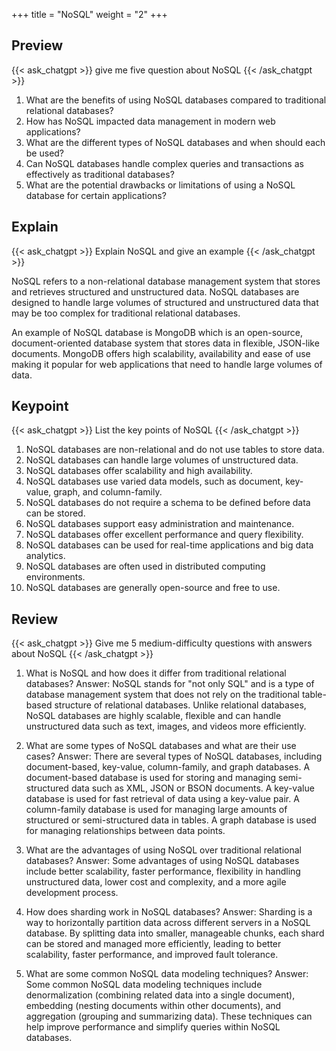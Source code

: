 +++
title = "NoSQL"
weight = "2"
+++
## Preview
{{< ask_chatgpt >}}
give me five question about NoSQL
{{< /ask_chatgpt >}}

1. What are the benefits of using NoSQL databases compared to traditional relational databases?
2. How has NoSQL impacted data management in modern web applications?
3. What are the different types of NoSQL databases and when should each be used?
4. Can NoSQL databases handle complex queries and transactions as effectively as traditional databases?
5. What are the potential drawbacks or limitations of using a NoSQL database for certain applications?   

## Explain
{{< ask_chatgpt >}}
Explain NoSQL and give an example
{{< /ask_chatgpt >}}

NoSQL refers to a non-relational database management system that stores and retrieves structured and unstructured data. NoSQL databases are designed to handle large volumes of structured and unstructured data that may be too complex for traditional relational databases.

An example of NoSQL database is MongoDB which is an open-source, document-oriented database system that stores data in flexible, JSON-like documents. MongoDB offers high scalability, availability and ease of use making it popular for web applications that need to handle large volumes of data.   

## Keypoint
{{< ask_chatgpt >}}
List the key points of NoSQL
{{< /ask_chatgpt >}}

1. NoSQL databases are non-relational and do not use tables to store data.
2. NoSQL databases can handle large volumes of unstructured data.
3. NoSQL databases offer scalability and high availability.
4. NoSQL databases use varied data models, such as document, key-value, graph, and column-family.
5. NoSQL databases do not require a schema to be defined before data can be stored.
6. NoSQL databases support easy administration and maintenance.
7. NoSQL databases offer excellent performance and query flexibility.
8. NoSQL databases can be used for real-time applications and big data analytics.
9. NoSQL databases are often used in distributed computing environments.
10. NoSQL databases are generally open-source and free to use.   

## Review
{{< ask_chatgpt >}}
Give me 5 medium-difficulty questions with answers about NoSQL
{{< /ask_chatgpt >}}

1. What is NoSQL and how does it differ from traditional relational databases? 
Answer: NoSQL stands for "not only SQL" and is a type of database management system that does not rely on the traditional table-based structure of relational databases. Unlike relational databases, NoSQL databases are highly scalable, flexible and can handle unstructured data such as text, images, and videos more efficiently.

2. What are some types of NoSQL databases and what are their use cases? 
Answer: There are several types of NoSQL databases, including document-based, key-value, column-family, and graph databases. A document-based database is used for storing and managing semi-structured data such as XML, JSON or BSON documents. A key-value database is used for fast retrieval of data using a key-value pair. A column-family database is used for managing large amounts of structured or semi-structured data in tables. A graph database is used for managing relationships between data points.

3. What are the advantages of using NoSQL over traditional relational databases? 
Answer: Some advantages of using NoSQL databases include better scalability, faster performance, flexibility in handling unstructured data, lower cost and complexity, and a more agile development process.

4. How does sharding work in NoSQL databases? 
Answer: Sharding is a way to horizontally partition data across different servers in a NoSQL database. By splitting data into smaller, manageable chunks, each shard can be stored and managed more efficiently, leading to better scalability, faster performance, and improved fault tolerance.

5. What are some common NoSQL data modeling techniques? 
Answer: Some common NoSQL data modeling techniques include denormalization (combining related data into a single document), embedding (nesting documents within other documents), and aggregation (grouping and summarizing data). These techniques can help improve performance and simplify queries within NoSQL databases.   

